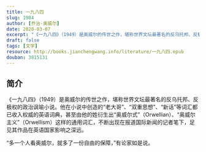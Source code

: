 ```yaml
---
title: 一九八四
slug: 1984
author: [乔治·奥威尔]
date: 2020-03-07
excerpt: "《一九八四》（1949）是奥威尔的传世之作，堪称世界文坛最著名的反乌托邦、反极权的政治讽喻小说。"
draft: false
tags: [文学]
resource: http://books.jianchengwang.info/literature/一九八四.epub
douban: 3815131
---
```


## 简介

《一九八四》（1949）是奥威尔的传世之作，堪称世界文坛最著名的反乌托邦、反极权的政治讽喻小说。他在小说中创造的“老大哥”、“双重思想”、“新话”等词汇都已收入权威的英语词典，甚至由他的姓衍生出“奥威尔式”（Orwellian）、“奥威尔主义”（Orwellism）这样的通用词汇，不断出现在报道国际新闻的记者笔下，足见其作品在英语国家影响之深远。

“多一个人看奥威尔，就多了一份自由的保障，”有论家如是说。